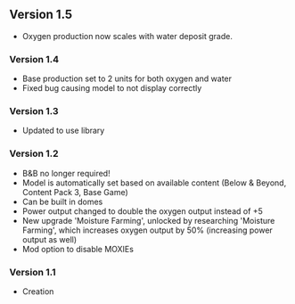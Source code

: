 ## Version 1.5
- Oxygen production now scales with water deposit grade.

### Version 1.4
- Base production set to 2 units for both oxygen and water
- Fixed bug causing model to not display correctly

### Version 1.3
- Updated to use library

### Version 1.2
- B&B no longer required!
- Model is automatically set based on available content (Below & Beyond, Content Pack 3, Base Game)
- Can be built in domes
- Power output changed to double the oxygen output instead of +5
- New upgrade 'Moisture Farming', unlocked by researching 'Moisture Farming', which increases oxygen output by 50% (increasing power output as well)
- Mod option to disable MOXIEs

### Version 1.1
- Creation